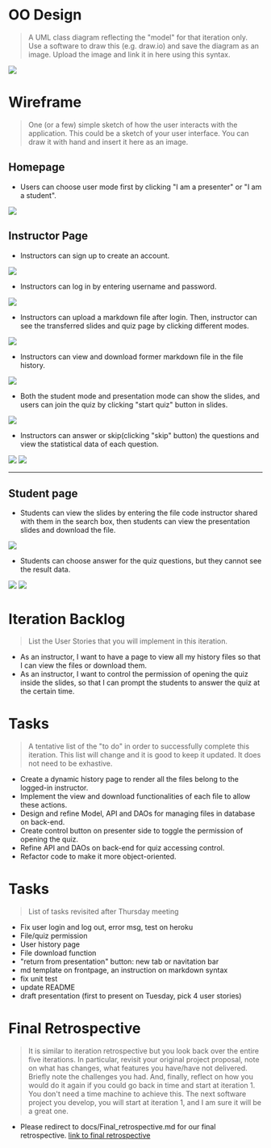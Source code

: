 # OO Design
> A UML class diagram reflecting the "model" for that iteration only.
> Use a software to draw this (e.g. draw.io) and save the diagram as an image. 
> Upload the image and link it in here using this syntax.

![](https://github.com/jhu-oose/2020-spring-group-QuizHero/blob/master/docs/it5/it5_UML.png)

# Wireframe
> One (or a few) simple sketch of how the user interacts with the application. 
> This could be a sketch of your user interface. 
> You can draw it with hand and insert it here as an image.

## Homepage

- Users can choose user mode first by clicking "I am a presenter" or "I am a student".

![](https://github.com/jhu-oose/2020-spring-group-QuizHero/blob/master/docs/it4/userChoicePage.png)

## Instructor Page

- Instructors can sign up to create an account.

![](https://github.com/jhu-oose/2020-spring-group-QuizHero/blob/master/docs/it4/signup.png)

- Instructors can log in by entering username and password.

![](https://github.com/jhu-oose/2020-spring-group-QuizHero/blob/master/docs/it4/login.png)

- Instructors can upload a markdown file after login. Then, instructor can see the transferred slides and quiz page by clicking different modes.

![](https://github.com/jhu-oose/2020-spring-group-QuizHero/blob/master/docs/it5/upload_it5.png)

- Instructors can view and download former markdown file in the file history.

![](https://github.com/jhu-oose/2020-spring-group-QuizHero/blob/master/docs/it4/historypage.png)

- Both the student mode and presentation mode can show the slides, and users can join the quiz by clicking "start quiz" button in slides.

![](https://github.com/jhu-oose/2020-spring-group-QuizHero/blob/master/docs/it4/pre1.png)
<!-- ![](https://github.com/jhu-oose/2020-spring-group-QuizHero/blob/master/docs/it3/pre2.png) -->

- Instructors can answer or skip(clicking "skip" button) the questions and view the statistical data of each question.

![](https://github.com/jhu-oose/2020-spring-group-QuizHero/blob/master/docs/it4/quiz-presentation.png)
![](https://github.com/jhu-oose/2020-spring-group-QuizHero/blob/master/docs/it4/presentation-statistic.png)

---

## Student page

- Students can view the slides by entering the file code instructor shared with them in the search box, then students can view the presentation slides and download the file.

![](https://github.com/jhu-oose/2020-spring-group-QuizHero/blob/master/docs/it5/studentShare.png)

- Students can choose answer for the quiz questions, but they cannot see the result data.

![](https://github.com/jhu-oose/2020-spring-group-QuizHero/blob/master/docs/it4/quiz-stu.png)
![](https://github.com/jhu-oose/2020-spring-group-QuizHero/blob/master/docs/it4/stu-result.png)



# Iteration Backlog
> List the User Stories that you will implement in this iteration.
- As an instructor, I want to have a page to view all my history files so that I can view the files or download them.
- As an instructor, I want to control the permission of opening the quiz inside the slides, so that I can prompt the students to answer the quiz at the certain time.


# Tasks
> A tentative list of the "to do" in order to successfully complete this iteration. This list will change and it is good to keep it updated. It does not need to be exhastive.

- Create a dynamic history page to render all the files belong to the logged-in instructor.
- Implement the view and download functionalities of each file to allow these actions.
- Design and refine Model, API and DAOs for managing files in database on back-end.
- Create control button on presenter side to toggle the permission of opening the quiz.
- Refine API and DAOs on back-end for quiz accessing control.
- Refactor code to make it more object-oriented.

# Tasks
> List of tasks revisited after Thursday meeting

- Fix user login and log out, error msg, test on heroku
- File/quiz permission
- User history page
- File download function
- "return from presentation" button: new tab or navitation bar
- md template on frontpage, an instruction on markdown syntax
- fix unit test
- update README
- draft presentation (first to present on Tuesday, pick 4 user stories)


# Final Retrospective
> It is similar to iteration retrospective but you look back over the entire five iterations. In particular, revisit your original project proposal, note on what has changes, what features you have/have not delivered. Briefly note the challenges you had. And, finally, reflect on how you would do it again if you could go back in time and start at iteration 1. You don't need a time machine to achieve this. The next software project you develop, you will start at iteration 1, and I am sure it will be a great one.

- Please redirect to docs/Final_retrospective.md for our final retrospective.
[link to final retrospective](https://github.com/jhu-oose/2020-spring-group-QuizHero/blob/master/docs/Final_Retrospective.md)

